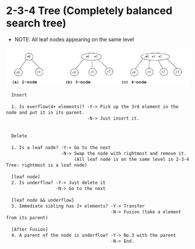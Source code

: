 # 2-3-4 Tree (Completely balanced search tree)

* NOTE: All leaf nodes appearing on the same level

![2-3-4TreeNodes](/images/2-3-4TreeNodes.png)

      Insert
      
      1. Is overflow(4+ elements)? -Y-> Pick up the 3rd element in the node and put it in its parent.
                                   -N-> Just insert it.


      Delete
      
      1. Is a leaf node? -Y-> Go to the next  
                         -N-> Swap the node with rightmost and remove it. 
                              (All leaf node is on the same level in 2-3-4 Tree: rightmost is a leaf node) 
      
      [leaf node]
      2. Is underflow? -Y-> Just delete it 
                       -N-> Go to the next
      
      [leaf node && underflow]
      3. Immediate sibling has 2+ elements? -Y-> Transfer 
                                            -N-> Fusion (take a element from its parent)
                                            
      [After Fusion]
      4. A parent of the node is underflow? -Y-> No.3 with the parent
                                            -N-> End.
